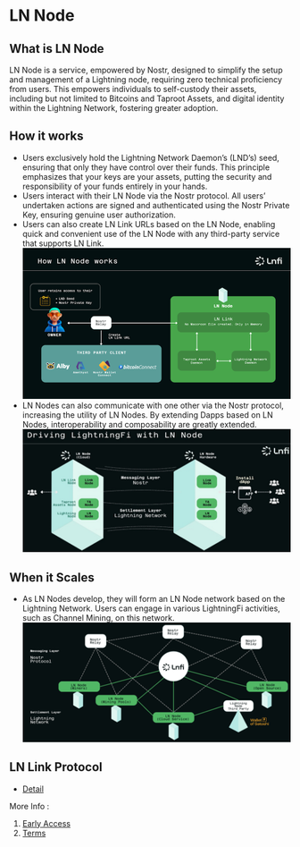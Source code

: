 # LN Node
## What is LN Node
LN Node is a service, empowered by Nostr, designed to simplify the setup and management of a Lightning node, requiring zero technical proficiency from users. This empowers individuals to self-custody their assets, including but not limited to Bitcoins and Taproot Assets, and digital identity within the Lightning Network, fostering greater adoption.

## How it works
- Users exclusively hold the Lightning Network Daemon’s (LND’s) seed, ensuring that only they have control over their funds. This principle emphasizes that your keys are your assets, putting the security and responsibility of your funds entirely in your hands.
- Users interact with their LN Node via the Nostr protocol. All users’ undertaken actions are signed and authenticated using the Nostr Private Key, ensuring genuine user authorization.
- Users can also create LN Link URLs based on the LN Node, enabling quick and convenient use of the LN Node with any third-party service that supports LN Link.
![image](./images/How_LN_Node_works.png)
- LN Nodes can also communicate with one other via the Nostr protocol, increasing the utility of LN Nodes. By extending Dapps based on LN Nodes, interoperability and composability are greatly extended.
![image](./images/LN_Node.png)

## When it Scales
- As LN Nodes develop, they will form an LN Node network based on the Lightning Network. Users can engage in various LightningFi activities, such as Channel Mining, on this network.
![image](./images/LNNode_Network.png)

## LN Link Protocol
- [Detail](./LNLink/README.md)

More Info : 
1. [Early Access](https://docs.lnfi.network/ln-node/user-guide)
2. [Terms](https://docs.lnfi.network/terms)